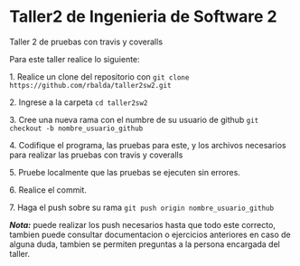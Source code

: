 # Taller2 de Ingenieria de Software 2
Taller 2 de pruebas con travis y coveralls

Para este taller realice lo siguiente:

1\. Realice un clone del repositorio con `git clone https://github.com/rbalda/taller2sw2.git `

2\. Ingrese a la carpeta `cd taller2sw2`

3\. Cree una nueva rama con el numbre de su usuario de github `git checkout -b nombre_usuario_github`

4\. Codifique el programa, las pruebas para este, y los archivos necesarios para realizar las pruebas con travis y coveralls

5\. Pruebe localmente que las pruebas se ejecuten sin errores.

6\. Realice el commit.

7\. Haga el push sobre su rama `git push origin nombre_usuario_github`

__*Nota:*__ puede realizar los push necesarios hasta que todo este correcto, tambien puede consultar documentacion o ejercicios anteriores en caso de alguna duda, tambien se permiten preguntas a la persona encargada del taller.
